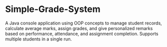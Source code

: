 # Simple-Grade-System
A Java console application using OOP concepts to manage student records, calculate average marks, assign grades, and give personalized remarks based on performance, attendance, and assignment completion. Supports multiple students in a single run.
